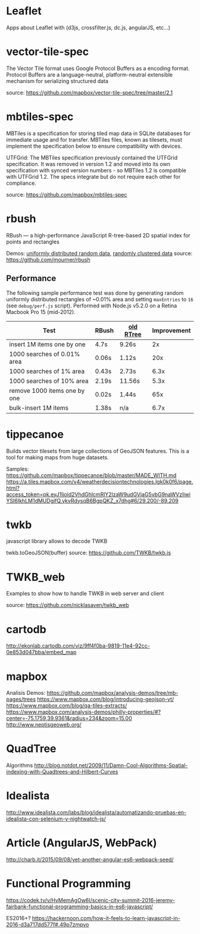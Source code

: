 # Leaflet
Apps about Leaflet with (d3js, crossfilter.js, dc.js, angularJS, etc...)

# vector-tile-spec
The Vector Tile format uses Google Protocol Buffers as a encoding format. Protocol Buffers are a language-neutral, platform-neutral extensible mechanism for serializing structured data

source: https://github.com/mapbox/vector-tile-spec/tree/master/2.1

# mbtiles-spec
MBTiles is a specification for storing tiled map data in SQLite databases for immediate usage and for transfer. MBTiles files, known as tilesets, must implement the specification below to ensure compatibility with devices.

UTFGrid: The MBTiles specification previously contained the UTFGrid specification. It was removed in version 1.2 and moved into its own specification with synced version numbers - so MBTiles 1.2 is compatible with UTFGrid 1.2. The specs integrate but do not require each other for compliance.

source: https://github.com/mapbox/mbtiles-spec

# rbush
RBush — a high-performance JavaScript R-tree-based 2D spatial index for points and rectangles

Demos: [uniformly distributed random data](http://mourner.github.io/rbush/viz/viz-uniform.html), [randomly clustered data](http://mourner.github.io/rbush/viz/viz-cluster.html)
source: https://github.com/mourner/rbush

## Performance
 
 The following sample performance test was done by generating
 random uniformly distributed rectangles of ~0.01% area and setting `maxEntries` to `16`
 (see `debug/perf.js` script).
 Performed with Node.js v5.2.0 on a Retina Macbook Pro 15 (mid-2012).
 
 Test                         | RBush  | [old RTree](https://github.com/imbcmdth/RTree) | Improvement
 ---------------------------- | ------ | ------ | ----
 insert 1M items one by one   | 4.7s   | 9.26s  | 2x
 1000 searches of 0.01% area  | 0.06s  | 1.12s  | 20x
 1000 searches of 1% area     | 0.43s  | 2.73s  | 6.3x
 1000 searches of 10% area    | 2.19s  | 11.56s | 5.3x
 remove 1000 items one by one | 0.02s  | 1.44s  | 65x
 bulk-insert 1M items         | 1.38s  | n/a    | 6.7x

# tippecanoe
Builds vector tilesets from large collections of GeoJSON features. This is a tool for making maps from huge datasets.

Samples:
https://github.com/mapbox/tippecanoe/blob/master/MADE_WITH.md
https://a.tiles.mapbox.com/v4/weatherdecisiontechnologies.lgk0k0f6/page.html?access_token=pk.eyJ1Ijoid2VhdGhlcmRlY2lzaW9udGVjaG5vbG9naWVzIiwiYSI6IkhLM1dMUDgifQ.ykvRdysqB6BgpQKZ_x7dhg#6/29.200/-89.209

# twkb
javascript library allows to decode TWKB

twkb.toGeoJSON(buffer)
source: https://github.com/TWKB/twkb.js

# TWKB_web
Examples to show how to handle TWKB in web server and client

source: https://github.com/nicklasaven/twkb_web

# cartodb
http://ekonlab.cartodb.com/viz/9ff4f0ba-9819-11e4-92cc-0e853d047bba/embed_map

# mapbox
Analisis Demos: https://github.com/mapbox/analysis-demos/tree/mb-pages/trees
https://www.mapbox.com/blog/introducing-geojson-vt/
https://www.mapbox.com/blog/qa-tiles-extracts/
https://www.mapbox.com/analysis-demos/philly-properties/#?center=-75.1759,39.9361&radius=234&zoom=15.00
http://www.neptisgeoweb.org/

# QuadTree
Algorithms
http://blog.notdot.net/2009/11/Damn-Cool-Algorithms-Spatial-indexing-with-Quadtrees-and-Hilbert-Curves

# Idealista
http://www.idealista.com/labs/blog/idealista/automatizando-pruebas-en-idealista-con-selenium-y-nightwatch-js/

# Article (AngularJS, WebPack)
http://charb.it/2015/09/08/yet-another-angular-es6-webpack-seed/

# Functional Programming
https://codek.tv/v/HvMemAgOw6I/scenic-city-summit-2016-jeremy-fairbank-functional-programming-basics-in-es6-javascript/

ES2016+?
https://hackernoon.com/how-it-feels-to-learn-javascript-in-2016-d3a717dd577f#.49p7zmpvo

